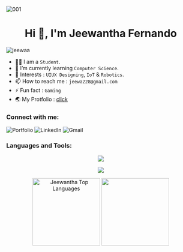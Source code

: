 ![001](https://user-images.githubusercontent.com/92393395/209186350-6d882b71-25f5-4455-a120-f72d4ff59ea9.gif)

<h1 align="center"> Hi 👋, I'm Jeewantha Fernando </h1>

<p align="left"> <img src="https://komarev.com/ghpvc/?username=jeewaa&label=Profile%20views&color=0e75b6&style=flat" alt="jeewaa"/> </p>

- 👨‍🎓 I am a `Student`.
- 🌱 I’m currently learning `Computer Science`.
- 💜 Interests : `UIUX Designing`, `IoT` & `Robotics`.
- 📫 How to reach me : `jeewa228@gmail.com`
- ⚡ Fun fact : `Gaming`
- 🌏 My Protfolio : <a href="https://jeewawebsite.000webhostapp.com/">click</a><br>

<h3 align="left">Connect with me:</h3>

![Portfolio](https://img.shields.io/badge/Portfolio-%23000000.svg?style=for-the-badge&logo=firefox&logoColor=#FF7139) ![LinkedIn](https://img.shields.io/badge/linkedin-%230077B5.svg?style=for-the-badge&logo=linkedin&logoColor=white) ![Gmail](https://img.shields.io/badge/Gmail-D14836?style=for-the-badge&logo=gmail&logoColor=white)

<h3 align="left">Languages and Tools:</h3>

<p align="center">
  <a href="https://skillicons.dev">
    <img src="https://skillicons.dev/icons?i=js,html,css,bootstrap,materialui,tailwind,react,jquery,arduino,java,mysql,nodejs,spring,hibernate,laravel" />
  </a>
</p>

<p align="center">
  <a href="https://skillicons.dev">
    <img src="https://skillicons.dev/icons?i=figma,ps,ai,git,idea,androidstudio,vscode" />
  </a>
</p>

<p align="center">
  <img height="180px" alt="Jeewantha Top Languages" src="https://github-readme-stats.vercel.app/api/top-langs/?username=jeewaa&langs_count=8&count_private=true&layout=compact&theme=react&hide_border=true"/>
  <img height="180px" title="streak-stats" alt="" src="https://github-readme-streak-stats.herokuapp.com?user=jeewaa&theme=react&hide_border=true"/>
</p>

<!--
### Hi there 👋

**JeeWaa/JeeWaa** is a ✨ _special_ ✨ repository because its `README.md` (this file) appears on your GitHub profile.

Here are some ideas to get you started:

- 🔭 I’m currently working on ...
- 🌱 I’m currently learning ...
- 👯 I’m looking to collaborate on ...
- 🤔 I’m looking for help with ...
- 💬 Ask me about ...
- 📫 How to reach me: ...
- 😄 Pronouns: ...
- ⚡ Fun fact: ...
-->
